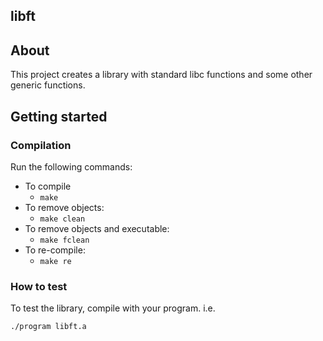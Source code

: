 ## libft

## About
This project creates a library with standard libc functions and some other generic functions.

## Getting started

### Compilation

Run the following commands:

* To compile
	- `make`
* To remove objects:
	- `make clean`
* To remove objects and executable:
	- `make fclean`
* To re-compile:
	- `make re`

### How to test

To test the library, compile with your program. i.e.

`./program libft.a`

